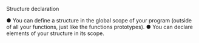 Structure declaration

● You can define a structure in the global scope of your program (outside of all your functions, just like the functions prototypes).
● You can declare elements of your structure in its scope.
  
 
